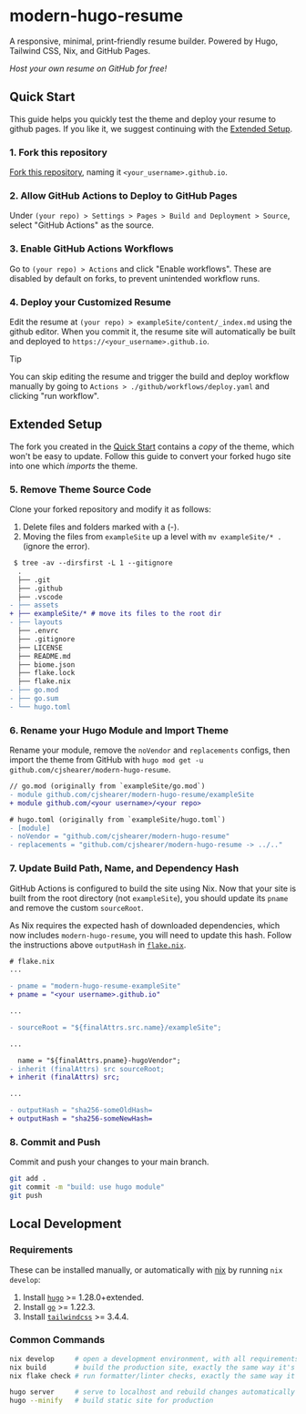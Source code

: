 # modern-hugo-resume

A responsive, minimal, print-friendly resume builder. Powered by Hugo, Tailwind CSS, Nix, and GitHub Pages.

_Host your own resume on GitHub for free!_

## Quick Start

This guide helps you quickly test the theme and deploy your resume to github pages. If you like it, we suggest continuing with the [Extended Setup](#extended-setup).

### 1. Fork this repository

[Fork this repository](https://github.com/cjshearer/modern-hugo-resume/fork), naming it `<your_username>.github.io`.

### 2. Allow GitHub Actions to Deploy to GitHub Pages

Under `(your repo) > Settings > Pages > Build and Deployment > Source`, select "GitHub Actions" as the source.

### 3. Enable GitHub Actions Workflows

Go to `(your repo) > Actions` and click "Enable workflows". These are disabled by default on forks, to prevent unintended workflow runs.

### 4. Deploy your Customized Resume

Edit the resume at `(your repo) > exampleSite/content/_index.md` using the github editor. When you commit it, the resume site will automatically be built and deployed to `https://<your_username>.github.io`.

> [!TIP]
> You can skip editing the resume and trigger the build and deploy workflow manually by going to `Actions > ./github/workflows/deploy.yaml` and clicking "run workflow".

## Extended Setup

The fork you created in the [Quick Start](#quick-start) contains a _copy_ of the theme, which won't be easy to update. Follow this guide to convert your forked hugo site into one which _imports_ the theme.

### 5. Remove Theme Source Code

Clone your forked repository and modify it as follows:

1. Delete files and folders marked with a (-).
2. Moving the files from `exampleSite` up a level with `mv exampleSite/* .` (ignore the error).

```diff
 $ tree -av --dirsfirst -L 1 --gitignore
  .
  ├── .git
  ├── .github
  ├── .vscode
- ├── assets
+ ├── exampleSite/* # move its files to the root dir
- ├── layouts
  ├── .envrc
  ├── .gitignore
  ├── LICENSE
  ├── README.md
  ├── biome.json
  ├── flake.lock
  ├── flake.nix
- ├── go.mod
- ├── go.sum
- └── hugo.toml
```

### 6. Rename your Hugo Module and Import Theme

Rename your module, remove the `noVendor` and `replacements` configs, then import the theme from GitHub with `hugo mod get -u github.com/cjshearer/modern-hugo-resume`.

```diff
// go.mod (originally from `exampleSite/go.mod`)
- module github.com/cjshearer/modern-hugo-resume/exampleSite
+ module github.com/<your username>/<your repo>

# hugo.toml (originally from `exampleSite/hugo.toml`)
- [module]
- noVendor = "github.com/cjshearer/modern-hugo-resume"
- replacements = "github.com/cjshearer/modern-hugo-resume -> ../.."
```

### 7. Update Build Path, Name, and Dependency Hash

GitHub Actions is configured to build the site using Nix. Now that your site is built from the root directory (not `exampleSite`), you should update its `pname` and remove the custom `sourceRoot`.

As Nix requires the expected hash of downloaded dependencies, which now includes `modern-hugo-resume`, you will need to update this hash. Follow the instructions above `outputHash` in [`flake.nix`](./flake.nix).

```diff
# flake.nix
...

- pname = "modern-hugo-resume-exampleSite"
+ pname = "<your username>.github.io"

...

- sourceRoot = "${finalAttrs.src.name}/exampleSite";

...

  name = "${finalAttrs.pname}-hugoVendor";
- inherit (finalAttrs) src sourceRoot;
+ inherit (finalAttrs) src;

...

- outputHash = "sha256-someOldHash=
+ outputHash = "sha256-someNewHash=
```

### 8. Commit and Push

Commit and push your changes to your main branch.

```sh
git add .
git commit -m "build: use hugo module"
git push
```

## Local Development

### Requirements

These can be installed manually, or automatically with [nix](https://nixos.org/download/) by running `nix develop`:

1. Install [`hugo`](https://gohugo.io/installation/) >= 1.28.0+extended.
2. Install [`go`](https://go.dev/dl/) >= 1.22.3.
3. Install [`tailwindcss`](https://github.com/tailwindlabs/tailwindcss/releases) >= 3.4.4.

### Common Commands
```sh
nix develop     # open a development environment, with all requirements satisfied
nix build       # build the production site, exactly the same way it's done in CI
nix flake check # run formatter/linter checks, exactly the same way it's done in CI

hugo server     # serve to localhost and rebuild changes automatically
hugo --minify   # build static site for production
```